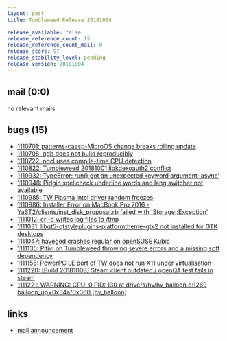 ```yaml
---
layout: post
title: Tumbleweed Release 20181004

release_available: false
release_reference_count: 15
release_reference_count_mail: 0
release_score: 97
release_stability_level: pending
release_version: 20181004
---
```


## mail (0:0)

no relevant mails

## bugs (15)

<!--more-->

- [1110701: patterns-caasp-MicroOS change breaks rolling update](https://bugzilla.opensuse.org/show_bug.cgi?id=1110701)
- [1110708: gdb does not build reproducibly](https://bugzilla.opensuse.org/show_bug.cgi?id=1110708)
- [1110722: pocl uses compile-time CPU detection](https://bugzilla.opensuse.org/show_bug.cgi?id=1110722)
- [1110822: Tumbleweed 20181001 libkdexoauth2 conflict](https://bugzilla.opensuse.org/show_bug.cgi?id=1110822)
- ~~[1110932: TypeError: run() got an unexpected keyword argument 'async'](https://bugzilla.opensuse.org/show_bug.cgi?id=1110932)~~
- [1110948: Pidgin spellcheck underline words and lang switcher not available](https://bugzilla.opensuse.org/show_bug.cgi?id=1110948)
- [1110985: TW Plasma Intel driver random freezes](https://bugzilla.opensuse.org/show_bug.cgi?id=1110985)
- [1110986: Installer Error on MacBook Pro 2016 - YaST2/clients/inst_disk_proposal.rb failed with 'Storage::Exception'](https://bugzilla.opensuse.org/show_bug.cgi?id=1110986)
- [1111012: cri-o writes log files to /tmp](https://bugzilla.opensuse.org/show_bug.cgi?id=1111012)
- [1111031: libqt5-qtstyleplugins-platformtheme-gtk2 not installed for GTK desktops](https://bugzilla.opensuse.org/show_bug.cgi?id=1111031)
- [1111047: haveged crashes regular on openSUSE Kubic](https://bugzilla.opensuse.org/show_bug.cgi?id=1111047)
- [1111135: Pitivi on Tumbleweed throwing severe errors and a missing soft dependency](https://bugzilla.opensuse.org/show_bug.cgi?id=1111135)
- [1111155: PowerPC LE port of TW does not run X11 under virtualisation](https://bugzilla.opensuse.org/show_bug.cgi?id=1111155)
- [1111220: \[Build 20181008\] Steam client outdated / openQA test fails in steam](https://bugzilla.opensuse.org/show_bug.cgi?id=1111220)
- [1111221: WARNING: CPU: 0 PID: 130 at drivers/hv/hv_balloon.c:1269 balloon_up+0x34a/0x360 \[hv_balloon\]](https://bugzilla.opensuse.org/show_bug.cgi?id=1111221)



## links

- [mail announcement](https://lists.opensuse.org/opensuse-factory/2018-10/msg00118.html)
